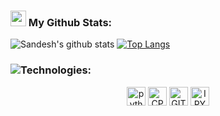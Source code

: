 ### <img src='https://media1.giphy.com/media/du3J3cXyzhj75IOgvA/giphy.gif?cid=ecf05e47x2g034i9pzwtzzsd3xgg2w9nr94t4tflbbgo3008&rid=giphy.gif' width='25px'> My Github Stats:

![Sandesh's github stats](https://github-readme-stats.vercel.app/api?username=San411&show_icons=true&title_color=ffc857&icon_color=8ac926&text_color=daf7dc&bg_color=151515&hide=["stars"])
[![Top Langs](https://github-readme-stats.vercel.app/api/top-langs/?username=San411&layout=compact&text_color=daf7dc&bg_color=151515)](https://github.com/San411/github-readme-stats)


### ![]("https://media.giphy.com/media/U4FkC2VqpeNRHjTDQ5/giphy-downsized.gif")Technologies:
<p align="center">
      <img src="https://www.vectorlogo.zone/logos/python/python-icon.svg" alt="python" width="30" height="30"/>
      <img src="https://raw.githubusercontent.com/abranhe/programming-languages-logos/master/src/cpp/cpp.svg" alt="CPP" width="30" height="30"/>
      <img src="https://www.vectorlogo.zone/logos/git-scm/git-scm-icon.svg" alt="GIT" width="30" height="30"/>   
      <img src="https://www.vectorlogo.zone/logos/jupyter/jupyter-icon.svg" alt="IPYNB" width="30" height="30"/> 
      
</p>
